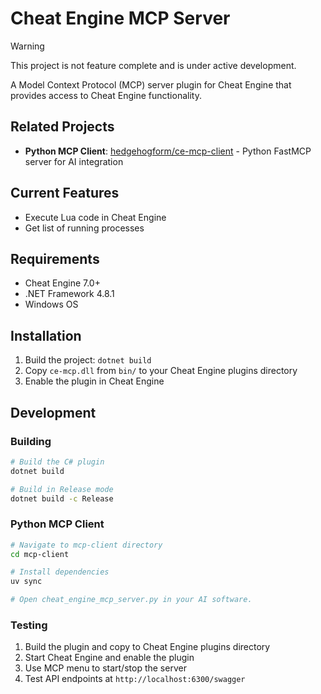 # Cheat Engine MCP Server

> [!WARNING]
> This project is not feature complete and is under active development.

A Model Context Protocol (MCP) server plugin for Cheat Engine that provides access to Cheat Engine functionality.

## Related Projects

- **Python MCP Client**: [hedgehogform/ce-mcp-client](https://github.com/hedgehogform/ce-mcp-client) - Python FastMCP server for AI integration

## Current Features

- Execute Lua code in Cheat Engine
- Get list of running processes

## Requirements

- Cheat Engine 7.0+
- .NET Framework 4.8.1
- Windows OS

## Installation

1. Build the project: `dotnet build`
2. Copy `ce-mcp.dll` from `bin/` to your Cheat Engine plugins directory
3. Enable the plugin in Cheat Engine

## Development

### Building

```bash
# Build the C# plugin
dotnet build

# Build in Release mode
dotnet build -c Release
```

### Python MCP Client

```bash
# Navigate to mcp-client directory
cd mcp-client

# Install dependencies
uv sync

# Open cheat_engine_mcp_server.py in your AI software.
```

### Testing

1. Build the plugin and copy to Cheat Engine plugins directory
2. Start Cheat Engine and enable the plugin
3. Use MCP menu to start/stop the server
4. Test API endpoints at `http://localhost:6300/swagger`
